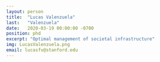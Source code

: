 ```yaml
---
layout: person
title:  "Lucas Valenzuela"
last:   "Valenzuela"
date:   2020-03-19 00:00:00 -0700
position: phd
excerpt: "Optimal management of societal infrastructure"
img: LucasValenzuela.png
email: lucasfv@stanford.edu
---
```


